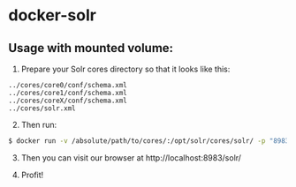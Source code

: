# docker-solr

## Usage with mounted volume:

1. Prepare your Solr cores directory so that it looks like this:
```
../cores/core0/conf/schema.xml
../cores/core1/conf/schema.xml
../cores/coreX/conf/schema.xml
../cores/solr.xml
```

2. Then run:
```bash
$ docker run -v /absolute/path/to/cores/:/opt/solr/cores/solr/ -p "8983:8983" docker-solr
```

3. Then you can visit our browser at http://localhost:8983/solr/

4. Profit!
